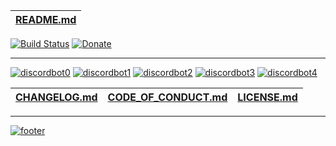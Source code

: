 | [README.md](https://github.com/MythicalCuddles/DiscordBot/blob/master/README.md) |
| ---------- |

[![Build Status](https://travis-ci.org/MythicalCuddles/DiscordBot.svg?branch=master)](https://travis-ci.org/MythicalCuddles/DiscordBot)
[![Donate](https://img.shields.io/badge/Donate-PayPal-green.svg)](https://www.paypal.me/mythicalcuddles)

---

﻿[![discordbot0](http://imgserv.mythicalcuddles.xyz/DiscordBot/DiscordBot.png)](https://github.com/MythicalCuddles/DiscordBot)
﻿[![discordbot1](http://imgserv.mythicalcuddles.xyz/DiscordBot/ProjectBoard.png)](https://github.com/MythicalCuddles/DiscordBot/projects)
﻿[![discordbot2](http://imgserv.mythicalcuddles.xyz/DiscordBot/Commands.png)](https://github.com/MythicalCuddles/DiscordBot/wiki/Commands)
﻿[![discordbot3](http://imgserv.mythicalcuddles.xyz/DiscordBot/Issues.png)](https://github.com/MythicalCuddles/DiscordBot/issues)
﻿[![discordbot4](http://imgserv.mythicalcuddles.xyz/DiscordBot/Wiki.png)](https://github.com/MythicalCuddles/DiscordBot/wiki)

| [CHANGELOG.md](https://github.com/MythicalCuddles/DiscordBot/blob/master/DiscordBot/CHANGELOG.md) | [CODE_OF_CONDUCT.md](https://github.com/MythicalCuddles/DiscordBot/blob/master/CODE_OF_CONDUCT.md) | [LICENSE.md](https://github.com/MythicalCuddles/DiscordBot/blob/master/LICENSE.md) |
| ---------- | ---------- | ---------- |

---

[![footer](http://imgserv.mythicalcuddles.xyz/Signature.png)](https://github.com/MythicalCuddles)
